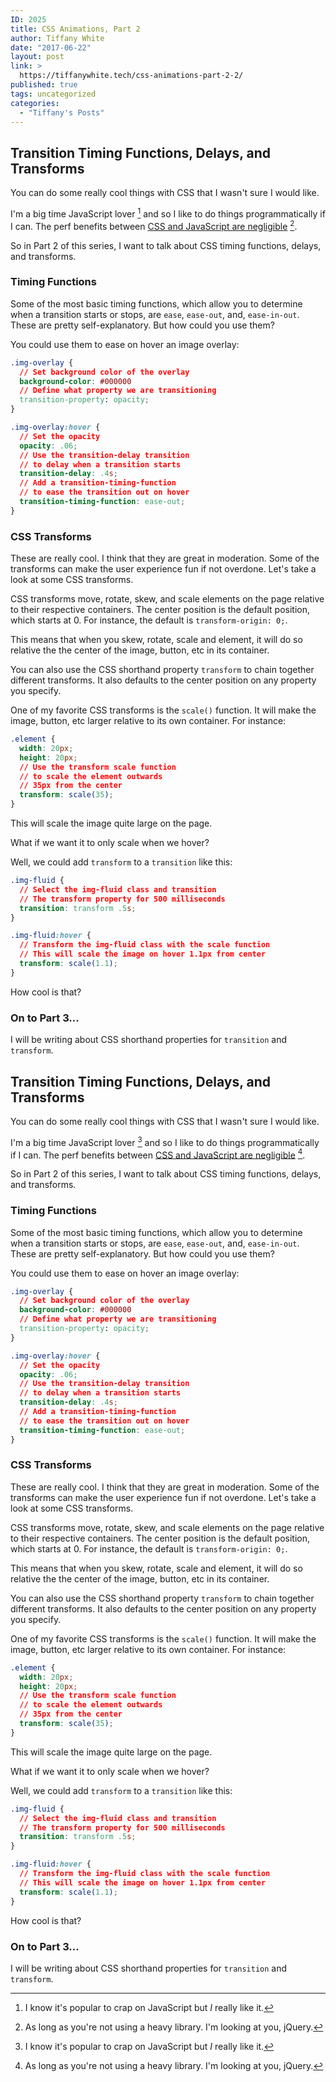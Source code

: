 ```yaml
---
ID: 2025
title: CSS Animations, Part 2
author: Tiffany White
date: "2017-06-22"
layout: post
link: >
  https://tiffanywhite.tech/css-animations-part-2-2/
published: true
tags: uncategorized
categories:
  - "Tiffany's Posts"
---
```



## Transition Timing Functions, Delays, and Transforms

You can do some really cool things with CSS that I wasn't sure I would like.

I'm a big time JavaScript lover [^1] and so I like to do things programmatically if I can. The perf benefits between [CSS and JavaScript are negligible](https://davidwalsh.name/css-js-animation) [^2].

So in Part 2 of this series, I want to talk about CSS timing functions, delays, and transforms.

### Timing Functions

Some of the most basic timing functions, which allow you to determine when a transition starts or stops, are `ease`, `ease-out`, and, `ease-in-out`. These are pretty self-explanatory. But how could you use them?

You could use them to ease on hover an image overlay:

```css
.img-overlay {
  // Set background color of the overlay
  background-color: #000000
  // Define what property we are transitioning
  transition-property: opacity;
}

.img-overlay:hover {
  // Set the opacity
  opacity: .06;
  // Use the transition-delay transition
  // to delay when a transition starts
  transition-delay: .4s;
  // Add a transition-timing-function
  // to ease the transition out on hover
  transition-timing-function: ease-out;
}
```

### CSS Transforms

These are really cool. I think that they are great in moderation. Some of the transforms can make the user experience fun if not overdone. Let's take a look at some CSS transforms.

CSS transforms move, rotate, skew, and scale elements on the page relative to their respective containers. The center position is the default position, which starts at 0. For instance, the default is `transform-origin: 0;`.

This means that when you skew, rotate, scale and element, it will do so relative the the center of the image, button, etc in its container.

You can also use the CSS shorthand property `transform` to chain together different transforms. It also defaults to the center position on any property you specify.

One of my favorite CSS transforms is the `scale()` function. It will make the image, button, etc larger relative to its own container. For instance:

```css
.element {
  width: 20px;
  height: 20px;
  // Use the transform scale function
  // to scale the element outwards
  // 35px from the center
  transform: scale(35);
}
```
This will scale the image quite large on the page.

What if we want it to only scale when we hover?

Well, we could add `transform` to a `transition` like this:

```css
.img-fluid {
  // Select the img-fluid class and transition
  // The transform property for 500 milliseconds
  transition: transform .5s;
}

.img-fluid:hover {
  // Transform the img-fluid class with the scale function
  // This will scale the image on hover 1.1px from center
  transform: scale(1.1);
}
```
How cool is that?

### On to Part 3...

I will be writing about CSS shorthand properties for `transition` and `transform`.

[^1]: I know it's popular to crap on JavaScript but *I* really like it.



## Transition Timing Functions, Delays, and Transforms

You can do some really cool things with CSS that I wasn't sure I would like.

I'm a big time JavaScript lover [^1] and so I like to do things programmatically if I can. The perf benefits between [CSS and JavaScript are negligible](https://davidwalsh.name/css-js-animation) [^2].

So in Part 2 of this series, I want to talk about CSS timing functions, delays, and transforms.

### Timing Functions

Some of the most basic timing functions, which allow you to determine when a transition starts or stops, are `ease`, `ease-out`, and, `ease-in-out`. These are pretty self-explanatory. But how could you use them?

You could use them to ease on hover an image overlay:

```css
.img-overlay {
  // Set background color of the overlay
  background-color: #000000
  // Define what property we are transitioning
  transition-property: opacity;
}

.img-overlay:hover {
  // Set the opacity
  opacity: .06;
  // Use the transition-delay transition
  // to delay when a transition starts
  transition-delay: .4s;
  // Add a transition-timing-function
  // to ease the transition out on hover
  transition-timing-function: ease-out;
}
```

### CSS Transforms

These are really cool. I think that they are great in moderation. Some of the transforms can make the user experience fun if not overdone. Let's take a look at some CSS transforms.

CSS transforms move, rotate, skew, and scale elements on the page relative to their respective containers. The center position is the default position, which starts at 0. For instance, the default is `transform-origin: 0;`.

This means that when you skew, rotate, scale and element, it will do so relative the the center of the image, button, etc in its container.

You can also use the CSS shorthand property `transform` to chain together different transforms. It also defaults to the center position on any property you specify.

One of my favorite CSS transforms is the `scale()` function. It will make the image, button, etc larger relative to its own container. For instance:

```css
.element {
  width: 20px;
  height: 20px;
  // Use the transform scale function
  // to scale the element outwards
  // 35px from the center
  transform: scale(35);
}
```
This will scale the image quite large on the page.

What if we want it to only scale when we hover?

Well, we could add `transform` to a `transition` like this:

```css
.img-fluid {
  // Select the img-fluid class and transition
  // The transform property for 500 milliseconds
  transition: transform .5s;
}

.img-fluid:hover {
  // Transform the img-fluid class with the scale function
  // This will scale the image on hover 1.1px from center
  transform: scale(1.1);
}
```
How cool is that?

### On to Part 3...

I will be writing about CSS shorthand properties for `transition` and `transform`.

[^1]: I know it's popular to crap on JavaScript but *I* really like it.




[^2]: As long as you're not using a heavy library. I'm looking at you, jQuery.